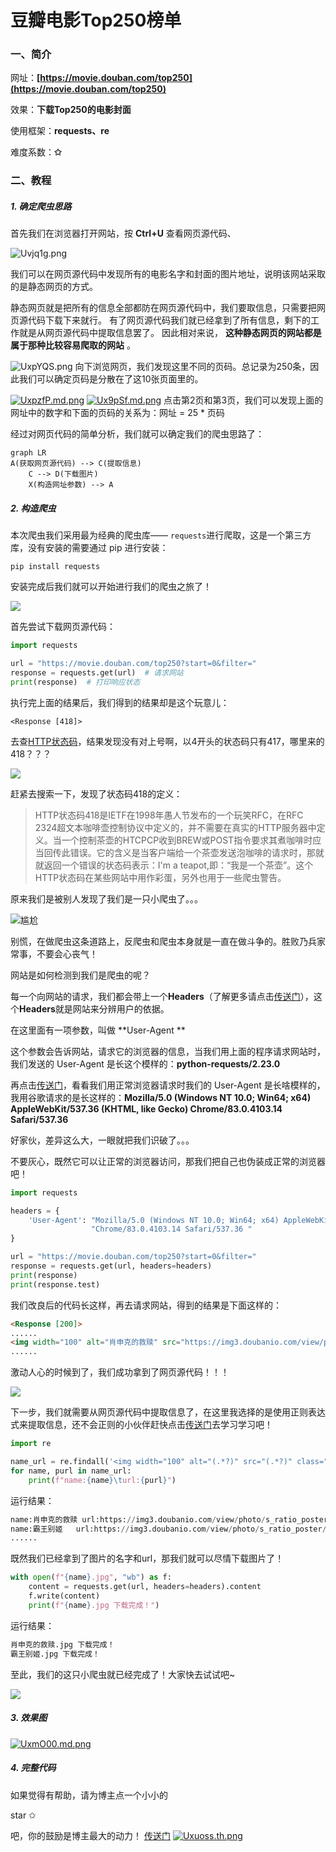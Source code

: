 # 豆瓣电影Top250榜单
### 一、简介
网址：**[https://movie.douban.com/top250](https://movie.douban.com/top250)**

效果：**下载Top250的电影封面**

使用框架：**requests、re**

难度系数：**✩**

### 二、教程
##### 1. 确定爬虫思路
首先我们在浏览器打开网站，按 **Ctrl+U** 查看网页源代码、

![Uvjq1g.png](https://s1.ax1x.com/2020/07/24/Uvjq1g.png)

我们可以在网页源代码中发现所有的电影名字和封面的图片地址，说明该网站采取的是静态网页的方式。

静态网页就是把所有的信息全部都防在网页源代码中，我们要取信息，只需要把网页源代码下载下来就行。
有了网页源代码我们就已经拿到了所有信息，剩下的工作就是从网页源代码中提取信息罢了。
因此相对来说， **这种静态网页的网站都是属于那种比较容易爬取的网站** 。

![UxpYQS.png](https://s1.ax1x.com/2020/07/24/UxpYQS.png)
向下浏览网页，我们发现这里不同的页码。总记录为250条，因此我们可以确定页码是分散在了这10张页面里的。

[![UxpzfP.md.png](https://s1.ax1x.com/2020/07/24/UxpzfP.md.png)](https://imgchr.com/i/UxpzfP)
[![Ux9pSf.md.png](https://s1.ax1x.com/2020/07/24/Ux9pSf.md.png)](https://imgchr.com/i/Ux9pSf)
点击第2页和第3页，我们可以发现上面的网址中的数字和下面的页码的关系为：网址 = 25 * 页码

经过对网页代码的简单分析，我们就可以确定我们的爬虫思路了：

```mermaid
graph LR
A(获取网页源代码) --> C(提取信息)
	C --> D(下载图片)
    X(构造网址参数) --> A
```

##### 2. 构造爬虫

本次爬虫我们采用最为经典的爬虫库—— ```requests```进行爬取，这是一个第三方库，没有安装的需要通过 pip 进行安装：

```pip install requests```

安装完成后我们就可以开始进行我们的爬虫之旅了！

![](http://img.doutula.com/production/uploads/image/2019/08/24/20190824621139_akPjpC.gif)

首先尝试下载网页源代码：

```python
import requests

url = "https://movie.douban.com/top250?start=0&filter="
response = requests.get(url)  # 请求网站
print(response)  # 打印响应状态
```

执行完上面的结果后，我们得到的结果却是这个玩意儿：

```<Response [418]>```

去查[HTTP状态码](http://tools.jb51.net/table/http_status_code)，结果发现没有对上号啊，以4开头的状态码只有417，哪里来的418？？？

![](http://img.doutula.com/production/uploads/image/2018/06/24/20180624772033_oOexEP.gif)

赶紧去搜索一下，发现了状态码418的定义：

> HTTP状态码418是IETF在1998年愚人节发布的一个玩笑RFC，在RFC 2324超文本咖啡壶控制协议中定义的，并不需要在真实的HTTP服务器中定义。当一个控制茶壶的HTCPCP收到BREW或POST指令要求其煮咖啡时应当回传此错误。它的含义是当客户端给一个茶壶发送泡咖啡的请求时，那就就返回一个错误的状态码表示：I'm a teapot,即：“我是一个茶壶”。这个HTTP状态码在某些网站中用作彩蛋，另外也用于一些爬虫警告。

原来我们是被别人发现了我们是一只小爬虫了。。。

![尴尬](http://img.doutula.com/production/uploads/image/2020/05/14/20200514433125_ChPUst.jpg)

别慌，在做爬虫这条道路上，反爬虫和爬虫本身就是一直在做斗争的。胜败乃兵家常事，不要会心丧气！

网站是如何检测到我们是爬虫的呢？

每一个向网站的请求，我们都会带上一个**Headers**（了解更多请点击[传送门](http://tools.jb51.net/table/http_header)），这个**Headers**就是网站来分辨用户的依据。

在这里面有一项参数，叫做 **User-Agent ** 

这个参数会告诉网站，请求它的浏览器的信息，当我们用上面的程序请求网站时，我们发送的 User-Agent 是长这个模样的：**python-requests/2.23.0**

再点击[传送门](https://useragent.buyaocha.com/)，看看我们用正常浏览器请求时我们的 User-Agent  是长啥模样的，我用谷歌请求的是长这样的：**Mozilla/5.0 (Windows NT 10.0; Win64; x64) AppleWebKit/537.36 (KHTML, like Gecko) Chrome/83.0.4103.14 Safari/537.36**

好家伙，差异这么大，一眼就把我们识破了。。。

不要灰心，既然它可以让正常的浏览器访问，那我们把自己也伪装成正常的浏览器吧！

```python
import requests

headers = {
    'User-Agent': "Mozilla/5.0 (Windows NT 10.0; Win64; x64) AppleWebKit/537.36 (KHTML, like Gecko) "
                  "Chrome/83.0.4103.14 Safari/537.36 "
}

url = "https://movie.douban.com/top250?start=0&filter="
response = requests.get(url, headers=headers)
print(response)
print(response.test)
```

我们改良后的代码长这样，再去请求网站，得到的结果是下面这样的：

```html
<Response [200]>
......
<img width="100" alt="肖申克的救赎" src="https://img3.doubanio.com/view/photo/s_ratio_poster/public/p480747492.jpg" class="">
......
```

激动人心的时候到了，我们成功拿到了网页源代码！！！

![](http://img.doutula.com/production/uploads/image/2019/01/25/20190125375633_XMCrDu.gif)

下一步，我们就需要从网页源代码中提取信息了，在这里我选择的是使用正则表达式来提取信息，还不会正则的小伙伴赶快点击[传送门](https://www.runoob.com/python/python-reg-expressions.html)去学习学习吧！

```python
import re

name_url = re.findall('<img width="100" alt="(.*?)" src="(.*?)" class="">', response.text)
for name, purl in name_url:
    print(f"name:{name}\turl:{purl}")
```

运行结果：

```python
name:肖申克的救赎	url:https://img3.doubanio.com/view/photo/s_ratio_poster/public/p480747492.jpg
name:霸王别姬	url:https://img3.doubanio.com/view/photo/s_ratio_poster/public/p2561716440.jpg
......
```

既然我们已经拿到了图片的名字和url，那我们就可以尽情下载图片了！

```python
with open(f"{name}.jpg", "wb") as f:
    content = requests.get(url, headers=headers).content
    f.write(content)
    print(f"{name}.jpg 下载完成！")
```

运行结果：

```python
肖申克的救赎.jpg 下载完成！
霸王别姬.jpg 下载完成！
```

至此，我们的这只小爬虫就已经完成了！大家快去试试吧~

![](http://img.doutula.com/production/uploads/image/2019/06/10/20190610156547_XoEIgL.jpg)

##### 3. 效果图

[![UxmO00.md.png](https://s1.ax1x.com/2020/07/24/UxmO00.md.png)](https://imgchr.com/i/UxmO00)

##### 4. 完整代码

如果觉得有帮助，请为博主点一个小小的 <p>star ✩</p>吧，你的鼓励是博主最大的动力！
[传送门](https://github.com/1314liuwei/python_spider/blob/master/1%E3%80%81%E8%B1%86%E7%93%A3%E7%94%B5%E5%BD%B1Top250/main.py)
[![Uxuoss.th.png](https://s1.ax1x.com/2020/07/24/Uxuoss.th.png)](https://imgchr.com/i/Uxuoss)

